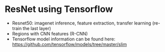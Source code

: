 # ResNet using Tensorflow
* Resnet50: imagenet inference, feature extraction, transfer learning (re-train the last layer)
* Regions with CNN features (R-CNN)
* Tensorflow model information can be found here: https://github.com/tensorflow/models/tree/master/slim
